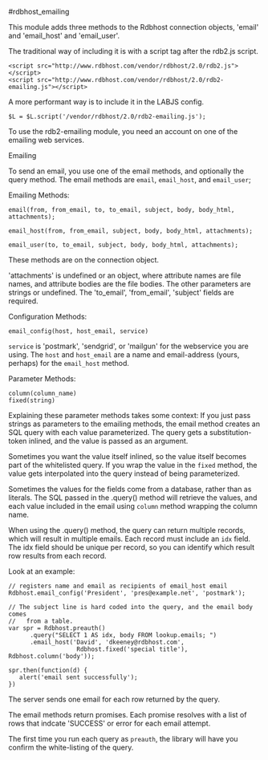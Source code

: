 #rdbhost_emailing

This module adds three methods to the Rdbhost connection objects, 'email' and 'email_host' and 'email_user'.

The traditional way of including it is with a script tag after the rdb2.js script.

    <script src="http://www.rdbhost.com/vendor/rdbhost/2.0/rdb2.js"></script>
    <script src="http://www.rdbhost.com/vendor/rdbhost/2.0/rdb2-emailing.js"></script>

A more performant way is to include it in the LABJS config.

    $L = $L.script('/vendor/rdbhost/2.0/rdb2-emailing.js');

To use the rdb2-emailing module, you need an account on one of the emailing web services.

Emailing

To send an email, you use one of the email methods, and optionally the query method. The email methods are `email`, 
`email_host`, and `email_user`;


Emailing Methods:

    email(from, from_email, to, to_email, subject, body, body_html, attachments);
    
    email_host(from, from_email, subject, body, body_html, attachments);
    
    email_user(to, to_email, subject, body, body_html, attachments);



These methods are on the connection object.

'attachments' is undefined or an object, where attribute names are file names, and attribute bodies are the file bodies.  The other parameters are strings or undefined.  The 'to_email', 'from_email', 'subject' fields are required.


Configuration Methods:

    email_config(host, host_email, service)
    
`service` is 'postmark', 'sendgrid', or 'mailgun' for the webservice you are using. 
The `host` and `host_email` are a name and email-address (yours, perhaps) for the `email_host` method.



Parameter Methods:

    column(column_name)
    fixed(string)
    
    
Explaining these parameter methods takes some context:  If you just pass strings as parameters to the emailing methods,
the email method creates an SQL query with each value parameterized.  The query gets a substitution-token inlined, and the value is passed as an argument.  

Sometimes you want the value itself inlined, so the value itself becomes part of the whitelisted query.  If you wrap the value in the `fixed` method, the value gets interpolated into the query instead of being parameterized.  

Sometimes the values for the fields come from a database, rather than as literals.  The SQL passed in the .query() method will retrieve the values, and each value included in the email using `column` method wrapping the column name.

When using the .query() method, the query can return multiple records, which will result in multiple emails.  Each record must include an `idx` field.  The idx field should be unique per record, so you can identify which result row results from each record.    

Look at an example:

    // registers name and email as recipients of email_host email
    Rdbhost.email_config('President', 'pres@example.net', 'postmark');
    
    // The subject line is hard coded into the query, and the email body comes
    //   from a table.
    var spr = Rdbhost.preauth()
          .query("SELECT 1 AS idx, body FROM lookup.emails; ")
          .email_host('David', 'dkeeney@rdbhost.com', 
                       Rdbhost.fixed('special title'), Rdbhost.column('body'));

    spr.then(function(d) {
       alert('email sent successfully');
    })

The server sends one email for each row returned by the query.

The email methods return promises. Each promise resolves with a list of rows that indcate 'SUCCESS' or error for each email attempt.

The first time you run each query as `preauth`, the library will have you confirm the white-listing of the query.



